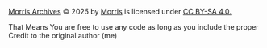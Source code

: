 [Morris Archives](https://github.com/MorrisWasTaken/MorrisArchive) © 2025 by [Morris](https://github.com/MorrisWasTaken) is licensed under [CC BY-SA 4.0.](https://creativecommons.org/licenses/by-sa/4.0/)

That Means You are free to use any code as long as you  include the proper Credit to the original author (me)
